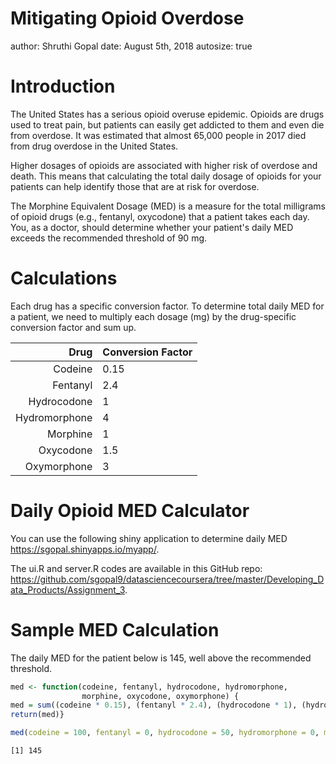 Mitigating Opioid Overdose
========================================================
author: Shruthi Gopal
date: August 5th, 2018
autosize: true

Introduction
========================================================

The United States has a serious opioid overuse epidemic. Opioids are drugs used to treat pain, but patients can easily get addicted to them and even die from overdose. It was estimated that almost 65,000 people in 2017 died from drug overdose in the United States.

Higher dosages of opioids are associated with higher risk of overdose and death. This means that calculating the total daily dosage of opioids for your patients can help identify those that are at risk for overdose. 

The Morphine Equivalent Dosage (MED) is a measure for the total milligrams of opioid drugs (e.g., fentanyl, oxycodone) that a patient takes each day. You, as a doctor, should determine whether your patient's daily MED exceeds the recommended threshold of 90 mg.

Calculations
========================================================

Each drug has a specific conversion factor. To determine total daily MED for a patient, we need to multiply each dosage (mg) by the drug-specific conversion factor and sum up.

| Drug         | Conversion Factor |
|-------------:|:------------------|
|Codeine       |0.15               |
|Fentanyl      |2.4                |
|Hydrocodone   |1                  |
|Hydromorphone |4                  |
|Morphine      |1                  |
|Oxycodone     |1.5                |
|Oxymorphone   |3                  |


Daily Opioid MED Calculator
========================================================

You can use the following shiny application to determine daily MED <https://sgopal.shinyapps.io/myapp/>.

The ui.R and server.R codes are available in this GitHub repo:
<https://github.com/sgopal9/datasciencecoursera/tree/master/Developing_Data_Products/Assignment_3>.

Sample MED Calculation
========================================================

The daily MED for the patient below is 145, well above the recommended threshold.


```r
med <- function(codeine, fentanyl, hydrocodone, hydromorphone, 
                morphine, oxycodone, oxymorphone) {
med = sum((codeine * 0.15), (fentanyl * 2.4), (hydrocodone * 1), (hydromorphone * 4), (morphine * 1), (oxycodone * 1.5), (oxymorphone * 3))
return(med)}

med(codeine = 100, fentanyl = 0, hydrocodone = 50, hydromorphone = 0, morphine = 20, oxycodone = 40, oxymorphone = 0)
```

```
[1] 145
```
